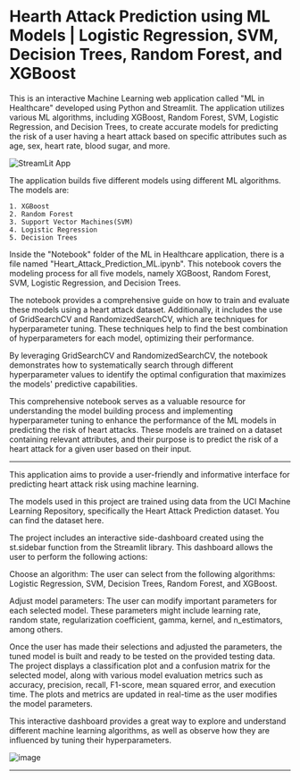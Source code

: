 # Hearth Attack Prediction using ML Models | Logistic Regression, SVM, Decision Trees, Random Forest, and XGBoost

This is an interactive Machine Learning web application called "ML in Healthcare" developed using Python and Streamlit. The application utilizes various ML algorithms, including XGBoost, Random Forest, SVM, Logistic Regression, and Decision Trees, to create accurate models for predicting the risk of a user having a heart attack based on specific attributes such as age, sex, heart rate, blood sugar, and more.

![StreamLit App](https://static.streamlit.io/badges/streamlit_badge_white.svg)

The application builds five different models using different ML algorithms. The models are:
```
1. XGBoost
2. Random Forest
3. Support Vector Machines(SVM)
4. Logistic Regression
5. Decision Trees
```

Inside the "Notebook" folder of the ML in Healthcare application, there is a file named "Heart_Attack_Prediction_ML.ipynb". This notebook covers the modeling process for all five models, namely XGBoost, Random Forest, SVM, Logistic Regression, and Decision Trees.

The notebook provides a comprehensive guide on how to train and evaluate these models using a heart attack dataset. Additionally, it includes the use of GridSearchCV and RandomizedSearchCV, which are techniques for hyperparameter tuning. These techniques help to find the best combination of hyperparameters for each model, optimizing their performance.

By leveraging GridSearchCV and RandomizedSearchCV, the notebook demonstrates how to systematically search through different hyperparameter values to identify the optimal configuration that maximizes the models' predictive capabilities.

This comprehensive notebook serves as a valuable resource for understanding the model building process and implementing hyperparameter tuning to enhance the performance of the ML models in predicting the risk of heart attacks.
These models are trained on a dataset containing relevant attributes, and their purpose is to predict the risk of a heart attack for a given user based on their input. 

<hr>
This application aims to provide a user-friendly and informative interface for predicting heart attack risk using machine learning.

The models used in this project are trained using data from the UCI Machine Learning Repository, specifically the Heart Attack Prediction dataset. You can find the dataset here.

The project includes an interactive side-dashboard created using the st.sidebar function from the Streamlit library. This dashboard allows the user to perform the following actions:

Choose an algorithm: The user can select from the following algorithms: Logistic Regression, SVM, Decision Trees, Random Forest, and XGBoost.

Adjust model parameters: The user can modify important parameters for each selected model. These parameters might include learning rate, random state, regularization coefficient, gamma, kernel, and n_estimators, among others.

Once the user has made their selections and adjusted the parameters, the tuned model is built and ready to be tested on the provided testing data. The project displays a classification plot and a confusion matrix for the selected model, along with various model evaluation metrics such as accuracy, precision, recall, F1-score, mean squared error, and execution time. The plots and metrics are updated in real-time as the user modifies the model parameters.

This interactive dashboard provides a great way to explore and understand different machine learning algorithms, as well as observe how they are influenced by tuning their hyperparameters.

> 
![image](https://user-images.githubusercontent.com/72503778/123002403-85b73700-d3cf-11eb-80a1-71262561b9c8.png)

<hr>
